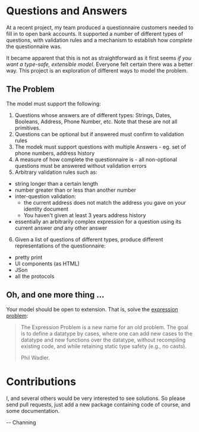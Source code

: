 # Questions and Answers

At a recent project, my team produced a questionnaire customers needed to fill in to open bank accounts. 
It supported a number of different types of questions, with validation rules and a mechanism to establish
how _complete_ the questionnaire was.

It became apparent that this is not as straightforward as it first seems _if you want a type-safe, extensible model_.
Everyone felt certain there was a better way. This project is an exploration of different ways to model the problem.

## The Problem

The model must support the following:

1. Questions whose answers are of different types: Strings, Dates, Booleans, Address, Phone Number, etc. Note that these are not all primitives.
2. Questions can be optional but if answered must confirm to validation rules
3. The modek must support questions with multiple Answers - eg. set of phone numbers, address history
4. A measure of how complete the questionnaire is - all non-optional questions must be answered without validation errors
5. Arbitrary validation rules such as:
  * string longer than a certain length
  * number greater than or less than another number
  * inter-question validation:
    * the current address does not match the address you gave on your identity document
    * You haven't given at least 3 years address history
  * essentially an arbitrarily complex expression for a question using its current answer _and_ any other answer
6. Given a list of questions of different types, produce different representations of the questionnaire:
  * pretty print
  * UI components (as HTML)
  * JSon
  * all the protocols

## Oh, and one more thing …

Your model should be open to extension. That is, solve the [expression problem](http://homepages.inf.ed.ac.uk/wadler/papers/expression/expression.txt):
> The Expression Problem is a new name for an old problem.  The goal is
> to define a datatype by cases, where one can add new cases to the
> datatype and new functions over the datatype, without recompiling
> existing code, and while retaining static type safety (e.g., no
> casts).
> 
> Phil Wadler.

# Contributions

I, and several others would be very interested to see solutions. So please send pull requests, just add a new package containing
code of course, and some documentation.

-- Channing

